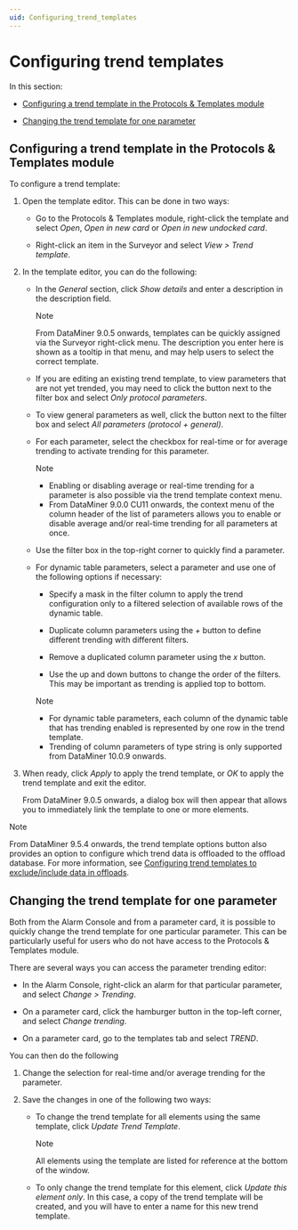 ```yaml
---
uid: Configuring_trend_templates
---
```


# Configuring trend templates

In this section:

- [Configuring a trend template in the Protocols & Templates module](#configuring-a-trend-template-in-the-protocols--templates-module)

- [Changing the trend template for one parameter](#changing-the-trend-template-for-one-parameter)

## Configuring a trend template in the Protocols & Templates module

To configure a trend template:

1. Open the template editor. This can be done in two ways:

    - Go to the Protocols & Templates module, right-click the template and select *Open*, *Open in new card* or *Open in new undocked card*.

    - Right-click an item in the Surveyor and select *View \> Trend template*.

2. In the template editor, you can do the following:

    - In the *General* section, click *Show details* and enter a description in the description field.

        > [!NOTE]
        > From DataMiner 9.0.5 onwards, templates can be quickly assigned via the Surveyor right-click menu. The description you enter here is shown as a tooltip in that menu, and may help users to select the correct template.

    - If you are editing an existing trend template, to view parameters that are not yet trended, you may need to click the button next to the filter box and select *Only protocol parameters*.

    - To view general parameters as well, click the button next to the filter box and select *All parameters (protocol + general)*.

    - For each parameter, select the checkbox for real-time or for average trending to activate trending for this parameter.

        > [!NOTE]
        > - Enabling or disabling average or real-time trending for a parameter is also possible via the trend template context menu.
        > - From DataMiner 9.0.0 CU11 onwards, the context menu of the column header of the list of parameters allows you to enable or disable average and/or real-time trending for all parameters at once.

    - Use the filter box in the top-right corner to quickly find a parameter.

    - For dynamic table parameters, select a parameter and use one of the following options if necessary:

        - Specify a mask in the filter column to apply the trend configuration only to a filtered selection of available rows of the dynamic table.

        - Duplicate column parameters using the *+* button to define different trending with different filters.

        - Remove a duplicated column parameter using the *x* button.

        - Use the up and down buttons to change the order of the filters. This may be important as trending is applied top to bottom.

        > [!NOTE]
        > - For dynamic table parameters, each column of the dynamic table that has trending enabled is represented by one row in the trend template.
        > - Trending of column parameters of type string is only supported from DataMiner 10.0.9 onwards.

3. When ready, click *Apply* to apply the trend template, or *OK* to apply the trend template and exit the editor.

    From DataMiner 9.0.5 onwards, a dialog box will then appear that allows you to immediately link the template to one or more elements.

> [!NOTE]
> From DataMiner 9.5.4 onwards, the trend template options button also provides an option to configure which trend data is offloaded to the offload database. For more information, see [Configuring trend templates to exclude/include data in offloads](xref:Configuring_data_offloads#configuring-trend-templates-to-excludeinclude-data-in-offloads).

## Changing the trend template for one parameter

Both from the Alarm Console and from a parameter card, it is possible to quickly change the trend template for one particular parameter. This can be particularly useful for users who do not have access to the Protocols & Templates module.

There are several ways you can access the parameter trending editor:

- In the Alarm Console, right-click an alarm for that particular parameter, and select *Change \> Trending*.

- On a parameter card, click the hamburger button in the top-left corner, and select *Change trending*.

- On a parameter card, go to the templates tab and select *TREND*.

You can then do the following

1. Change the selection for real-time and/or average trending for the parameter.

2. Save the changes in one of the following two ways:

    - To change the trend template for all elements using the same template, click *Update Trend Template*.

        > [!NOTE]
        > All elements using the template are listed for reference at the bottom of the window.

    - To only change the trend template for this element, click *Update this element only*. In this case, a copy of the trend template will be created, and you will have to enter a name for this new trend template.
